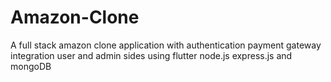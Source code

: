 # Amazon-Clone
A full stack amazon clone application with authentication payment gateway integration user and admin sides using flutter node.js express.js and mongoDB
